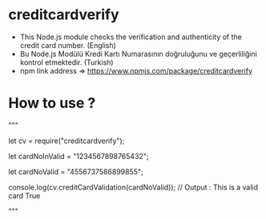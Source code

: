 # creditcardverify 

- This Node.js module checks the verification and authenticity of the credit card number. (English)
- Bu Node.js Modülü  Kredi Kartı Numarasının doğruluğunu ve geçerliliğini kontrol etmektedir. (Turkish) 
- npm link address =>  https://www.npmjs.com/package/creditcardverify

# How to use ?  

"""

let cv = require("creditcardverify");

let cardNoInValid = "1234567898765432";

let cardNoValid = "4556737586899855";

console.log(cv.creditCardValidation(cardNoValid));  // Output : This is a valid card True

"""
